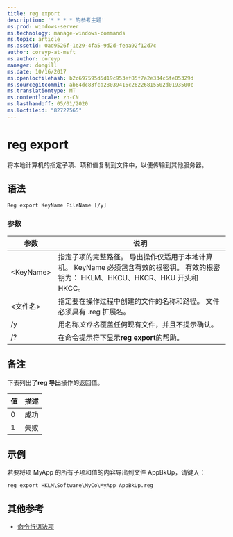 ```yaml
---
title: reg export
description: '* * * * 的参考主题'
ms.prod: windows-server
ms.technology: manage-windows-commands
ms.topic: article
ms.assetid: 0ad9526f-1e29-4fa5-9d2d-feaa92f12d7c
author: coreyp-at-msft
ms.author: coreyp
manager: dongill
ms.date: 10/16/2017
ms.openlocfilehash: b2c697595d5d19c953ef85f7a2e334c6fe05329d
ms.sourcegitcommit: ab64dc83fca28039416c26226815502d0193500c
ms.translationtype: MT
ms.contentlocale: zh-CN
ms.lasthandoff: 05/01/2020
ms.locfileid: "82722565"
---
```

# <a name="reg-export"></a>reg export



将本地计算机的指定子项、项和值复制到文件中，以便传输到其他服务器。



## <a name="syntax"></a>语法

```
Reg export KeyName FileName [/y]
```

### <a name="parameters"></a>参数

|参数|说明|
|---------|-----------|
|\<KeyName>|指定子项的完整路径。 导出操作仅适用于本地计算机。 KeyName 必须包含有效的根密钥。 有效的根密钥为： HKLM、HKCU、HKCR、HKU 开头和 HKCC。|
|\<文件名>|指定要在操作过程中创建的文件的名称和路径。 文件必须具有 .reg 扩展名。|
|/y|用名称*文件名*覆盖任何现有文件，并且不提示确认。|
|/?|在命令提示符下显示**reg export**的帮助。|

## <a name="remarks"></a>备注

下表列出了**reg 导出**操作的返回值。

|值|描述|
|-----|-----------|
|0|成功|
|1|失败|

## <a name="examples"></a>示例

若要将项 MyApp 的所有子项和值的内容导出到文件 AppBkUp，请键入：
```
reg export HKLM\Software\MyCo\MyApp AppBkUp.reg
```

## <a name="additional-references"></a>其他参考

- [命令行语法项](command-line-syntax-key.md)